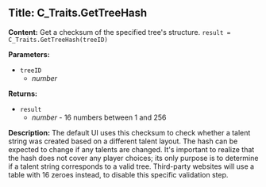 ## Title: C_Traits.GetTreeHash

**Content:**
Get a checksum of the specified tree's structure.
`result = C_Traits.GetTreeHash(treeID)`

**Parameters:**
- `treeID`
  - *number*

**Returns:**
- `result`
  - *number* - 16 numbers between 1 and 256

**Description:**
The default UI uses this checksum to check whether a talent string was created based on a different talent layout. The hash can be expected to change if any talents are changed.
It's important to realize that the hash does not cover any player choices; its only purpose is to determine if a talent string corresponds to a valid tree.
Third-party websites will use a table with 16 zeroes instead, to disable this specific validation step.